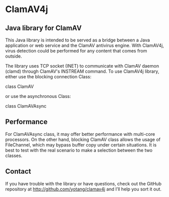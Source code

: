 ClamAV4j
========

Java library for ClamAV
-----------------------


This Java library is intended to be served as a bridge between a Java application or web service and the ClamAV antivirus engine. With ClamAV4j, virus detection could be performed for any content that comes from outside.

The library uses TCP socket (INET) to communicate with ClamAV daemon (clamd) through ClamAV's INSTREAM command. To use ClamAV4j library, either use the blocking connection Class:

class ClamAV

or use the asynchronous Class:

class ClamAVAsync

Performance
-----------
For ClamAVAsync class, it may offer better performance with multi-core processors. On the other hand, blocking ClamAV class allows the usage of FileChannel, which may bypass buffer copy under certain situations. It is best to test with the real scenario to make a selection between the two classes.

Contact
-------
If you have trouble with the library or have questions, check out the GitHub repository at http://github.com/yotang/clamav4j and I’ll help you sort it out.
